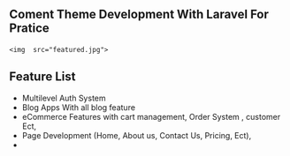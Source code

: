 ## Coment Theme Development With Laravel For Pratice
    <img  src="featured.jpg"> 
## Feature List 
- Multilevel Auth System
- Blog Apps With all blog feature 
- eCommerce Features with cart management, Order System , customer Ect,
- Page Development (Home, About us, Contact Us, Pricing, Ect),
-  
